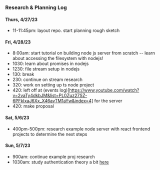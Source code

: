 ### Research & Planning Log
#### Thurs, 4/27/23

* 11-11:45pm: layout repo. start planning rough sketch

#### Fri, 4/28/23

* 8:00am: start tutorial on building node js server from scratch
-- learn about accessing the filesystem with nodejs!
* 1030: learn about promises in nodejs
* 1230: file stream setup in nodejs
* 130: break
* 230: continue on stream research
* 320: work on setting up ts node project
* 420: left off at (events log)[https://www.youtube.com/watch?v=2vaTy4dkbJM&list=PL0Zuz27SZ-6PFkIxaJ6Xx_X46avTM1aYw&index=4] for the server
* 420: make proposal

#### Sat, 5/6/23

* 400pm-500pm: research example node server with react frontend projects to determine the next steps

#### Sun, 5/7/23

* 900am: continue example proj research
* 1030am: study authentication theory a bit [here](https://www.youtube.com/watch?v=kmAzuH2Lzug)
